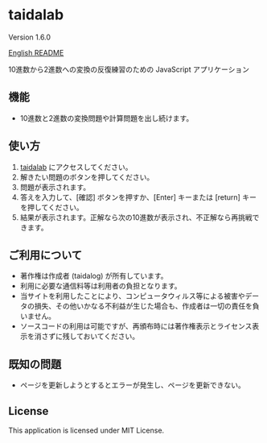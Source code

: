 # taidalab

Version 1.6.0

[English README](README.md)

10進数から2進数への変換の反復練習のための JavaScript アプリケーション

## 機能

- 10進数と2進数の変換問題や計算問題を出し続けます。


## 使い方

1. [taidalab](http://taidalog.html.xdomain.jp/) にアクセスしてください。
1. 解きたい問題のボタンを押してください。
1. 問題が表示されます。
1. 答えを入力して、[確認] ボタンを押すか、[Enter] キーまたは [return] キーを押してください。
1. 結果が表示されます。正解なら次の10進数が表示され、不正解なら再挑戦できます。


## ご利用について

- 著作権は作成者 (taidalog) が所有しています。
- 利用に必要な通信料等は利用者の負担となります。
- 当サイトを利用したことにより、コンピュータウィルス等による被害やデータの損失、その他いかなる不利益が生じた場合も、作成者は一切の責任を負いません。
- ソースコードの利用は可能ですが、再頒布時には著作権表示とライセンス表示を消さずに残しておいてください。


## 既知の問題

- ページを更新しようとするとエラーが発生し、ページを更新できない。


## License

This application is licensed under MIT License.

